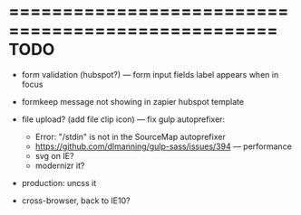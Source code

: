 ===================================================
TODO
===================================================
- form validation (hubspot?)
— form input fields label appears when in focus
- formkeep message not showing in zapier hubspot template

- file upload? (add file clip icon)
— fix gulp autoprefixer:
    - Error: "/stdin" is not in the SourceMap autoprefixer
    - https://github.com/dlmanning/gulp-sass/issues/394
— performance
    - svg on IE?
    - modernizr it?
- production: uncss it
- cross-browser, back to IE10?
